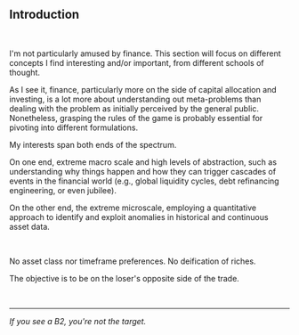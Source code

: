 ## Introduction

<br>

I'm not particularly amused by finance. This section will focus on different concepts I find interesting and/or important, from different schools of thought.

As I see it, finance, particularly more on the side of capital allocation and investing, is a lot more about understanding out meta-problems than dealing with the problem as initially perceived by the general public. Nonetheless, grasping the rules of the game is probably essential for pivoting into different formulations.

My interests span both ends of the spectrum. 

On one end, extreme macro scale and high levels of abstraction, such as understanding why things happen and how they can trigger cascades of events in the financial world (e.g., global liquidity cycles, debt refinancing engineering, or even jubilee). 

On the other end, the extreme microscale, employing a quantitative approach to identify and exploit anomalies in historical and continuous asset data.

<br>

No asset class nor timeframe preferences. No deification of riches. 

The objective is to be on the loser's opposite side of the trade. 

<br>

___

*If you see a B2, you're not the target.*